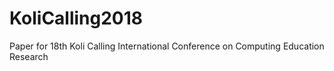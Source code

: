 # KoliCalling2018
Paper for 18th Koli Calling International Conference on Computing Education Research
